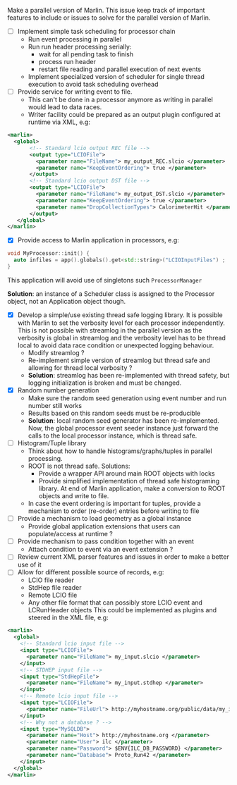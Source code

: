 Make a parallel version of Marlin. This issue keep track of important features to include or issues to solve for the parallel version of Marlin.

- [ ] Implement simple task scheduling for processor chain
   - Run event processing in parallel
   - Run run header processing serially:
      - wait for all pending task to finish
      - process run header
      - restart file reading and parallel execution of next events
   - Implement specialized version of scheduler for single thread execution to avoid task scheduling overhead
- [ ] Provide service for writing event to file.
   - This can't be done in a processor anymore as writing in parallel would lead to data races.
   - Writer facility could be prepared as an output plugin configured at runtime via XML, e.g:
```xml
<marlin>
  <global>
       <!-- Standard lcio output REC file -->
       <output type="LCIOFile">
         <parameter name="FileName"> my_output_REC.slcio </parameter>
         <parameter name="KeepEventOrdering"> true </parameter>
       </output>
       <!-- Standard lcio output DST file -->
       <output type="LCIOFile">
         <parameter name="FileName"> my_output_DST.slcio </parameter>
         <parameter name="KeepEventOrdering"> true </parameter>
         <parameter name="DropCollectionTypes"> CalorimeterHit </parameter>
       </output>
   </global>
</marlin>
```
- [x] Provide access to Marlin application in processors, e.g:
```cpp
void MyProcessor::init() {
  auto infiles = app().globals().get<std::string>("LCIOInputFiles") ;
}
```
This application will avoid use of singletons such `ProcessorManager`

**Solution**: an instance of a Scheduler class is assigned to the Processor object, not an Application object though.
- [x] Develop a simple/use existing thread safe logging library. It is possible with Marlin to set the verbosity level for each processor independently. This is not possible with streamlog in the parallel version as the verbosity is global in streamlog and the verbosity level has to be thread local to avoid data race condition or unexpected logging behaviour.
   - Modify streamlog ?
   - Re-implement simple version of streamlog but thread safe and allowing for thread local verbosity ?
   - **Solution**: streamlog has been re-implemented with thread safety, but logging initialization is broken and must be changed.
- [x] Random number generation
   - Make sure the random seed generation using event number and run number still works
   - Results based on this random seeds must be re-producible
   - **Solution**: local random seed generator has been re-implemented. Now, the global processor event seeder instance just forward the calls to the local processor instance, which is thread safe. 
- [ ] Histogram/Tuple library
   - Think about how to handle histograms/graphs/tuples in parallel processing.
   - ROOT is not thread safe. Solutions:
      - Provide a wrapper API around main ROOT objects with locks
      - Provide simplified implementation of thread safe histograming library. At end of Marlin application, make a conversion to ROOT objects and write to file.
   - In case the event ordering is important for tuples, provide a mechanism to order (re-order) entries before writing to file
- [ ] Provide a mechanism to load geometry as a global instance
   - Provide global application extensions that users can populate/access at runtime ?
- [ ] Provide mechanism to pass condition together with an event
   - Attach condition to event via an event extension ?
- [ ] Review current XML parser features and issues in order to make a better use of it
- [ ] Allow for different possible source of records, e.g:
   - LCIO file reader
   - StdHep file reader
   - Remote LCIO file
   - Any other file format that can possibly store LCIO event and LCRunHeader objects
This could be implemented as plugins and steered in the XML file, e.g:
```xml
<marlin>
  <global>
    <!-- Standard lcio input file -->
    <input type="LCIOFile">
      <parameter name="FileName"> my_input.slcio </parameter>
    </input>
    <!-- STDHEP input file -->
    <input type="StdHepFile">
      <parameter name="FileName"> my_input.stdhep </parameter>
    </input>
    <!-- Remote lcio input file -->
    <input type="LCIOFile">
      <parameter name="FileUrl"> http://myhostname.org/public/data/my_input.slcio </parameter>
    </input>
    <!-- Why not a database ? -->
    <input type="MySQLDB">
      <parameter name="Host"> http://myhostname.org </parameter>
      <parameter name="User"> ilc </parameter>
      <parameter name="Password"> $ENV{ILC_DB_PASSWORD} </parameter>
      <parameter name="Database"> Proto_Run42 </parameter>  
    </input>
  </global>
</marlin>
```
